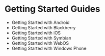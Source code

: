 Getting Started Guides
======================

- Getting Started with Android
- Getting Started with Blackberry
- Getting Started with iOS
- Getting Started with Symbian
- Getting Started with WebOS
- Getting Started with Windows Phone
